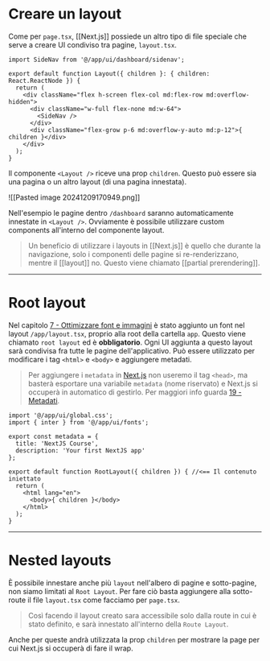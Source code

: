 # Creare un layout

Come per `page.tsx`, [[Next.js]] possiede un altro tipo di file speciale che serve a creare UI condiviso tra pagine, `layout.tsx`.

```tsx
import SideNav from '@/app/ui/dashboard/sidenav';
 
export default function Layout({ children }: { children: React.ReactNode }) {
  return (
    <div className="flex h-screen flex-col md:flex-row md:overflow-hidden">
      <div className="w-full flex-none md:w-64">
        <SideNav />
      </div>
      <div className="flex-grow p-6 md:overflow-y-auto md:p-12">{ children }</div>
    </div>
  );
}
```

Il componente `<Layout />` riceve una prop `children`. Questo può essere sia una pagina o un altro layout (di una pagina innestata).

![[Pasted image 20241209170949.png]]

Nell'esempio le pagine dentro `/dashboard` saranno automaticamente innestate in `<Layout />`.
Ovviamente è possibile utilizzare custom components all'interno del componente layout.

>Un beneficio di utilizzare i layouts in [[Next.js]] è quello che durante la navigazione, solo i componenti delle pagine si re-renderizzano, mentre il [[layout]] no. Questo viene chiamato [[partial prerendering]].

---

# Root layout

Nel capitolo [7 - Ottimizzare font e immagini](7%20-%20Ottimizzare%20font%20e%20immagini.md)  è stato aggiunto un font nel layout `/app/layout.tsx`, proprio alla root della cartella `app`.
Questo viene chiamato `root layout` ed è **obbligatorio**. Ogni UI aggiunta a questo layout sarà condivisa fra tutte le pagine dell'applicativo.
Può essere utilizzato per modificare i tag `<html>` e `<body>` e aggiungere metadati.

>Per aggiungere i `metadata` in [Next.js](Next.js) non useremo il tag `<head>`, ma basterà esportare una variabile `metadata` (nome riservato) e Next.js si occuperà in automatico di gestirlo. Per maggiori info guarda [19 - Metadati](19%20-%20Metadati.md).

```tsx
import '@/app/ui/global.css';
import { inter } from '@/app/ui/fonts';

export const metadata = {
  title: 'NextJS Course',
  description: 'Your first NextJS app'
};

export default function RootLayout({ children }) { //<== Il contenuto iniettato 
  return (
    <html lang="en">
      <body>{ children }</body>
    </html>
  );
}
```

---

# Nested layouts

È possibile innestare anche più `layout` nell'albero di pagine e sotto-pagine, non siamo limitati al `Root Layout`.
Per fare ciò basta aggiungere alla sotto-route il file `layout.tsx` come facciamo per `page.tsx`.

>Così facendo il layout creato sara accessibile solo dalla route in cui è stato definito, e sarà innestato all'interno della `Route Layout`.

Anche per queste andrà utilizzata la prop `children` per mostrare la page per cui Next.js si occuperà di fare il wrap.